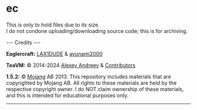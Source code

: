 # ec

This is only to hold files due to its size.  
I do not condone uploading/downloading source code; this is for archiving.

--- Credits ---

**Eaglercraft:** [LAX1DUDE](https://github.com/LAX1DUDE) & [ayunami2000](https://github.com/ayunami2000)  

**TeaVM:** © 2014-2024 [Alexey Andreev](https://github.com/konsoletyper) & [Contributors](https://github.com/konsoletyper/teavm/graphs/contributors)  

**1.5.2:** © [Mojang](https://github.com/Mojang) AB 2013. This repository includes materials that are copyrighted by Mojang AB. All rights to these materials are held by the respective copyright owner. I do NOT claim ownership of these materials, and this is intended for educational purposes only.

---------------
